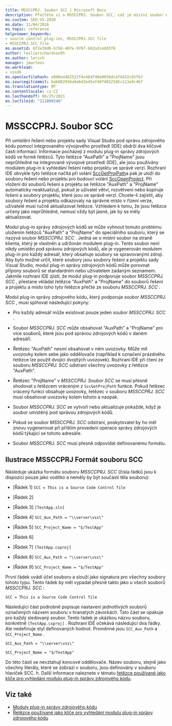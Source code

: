 ```yaml
---
title: MSSCCPRJ. Soubor SCC | Microsoft Docs
description: Přečtěte si o MSSCCPRJ. Soubor SCC, což je místní soubor na straně klienta používaný modulem plug-in pro správu zdrojového kódu, který spolupracuje se sadou Visual Studio SDK.
ms.custom: SEO-VS-2020
ms.date: 11/04/2016
ms.topic: reference
helpviewer_keywords:
- source control plug-ins, MSSCCPRJ.SCC file
- MSSCCPRJ.SCC file
ms.assetid: 6f2e39d6-b79d-407e-976f-b62a3cedd378
author: leslierichardson95
ms.author: lerich
manager: jmartens
ms.workload:
- vssdk
ms.openlocfilehash: e006e4462522f4c464f40e0656dcef4d32c85fb7
ms.sourcegitcommit: bab002936a9a642e45af407d652345c113a9c467
ms.translationtype: MT
ms.contentlocale: cs-CZ
ms.lasthandoff: 06/25/2021
ms.locfileid: "112899248"
---
```

# <a name="mssccprjscc-file"></a>MSSCCPRJ. Soubor SCC
Při umístění řešení nebo projektu sady Visual Studio pod správu zdrojového kódu pomocí integrovaného vývojového prostředí (IDE) obdrží dva klíčové části informací. Informace pocházejí z modulu plug-in správy zdrojových kódů ve formě řetězců. Tyto řetězce "AuxPath" a "ProjName" jsou neprůhledné na integrované vývojové prostředí (IDE), ale jsou používány modulem plug-in k vyhledání řešení nebo projektu ve správě verzí. Rozhraní IDE obvykle tyto řetězce načítá při volání [SccGetProjPath](../extensibility/sccgetprojpath-function.md)a pak je uloží do souboru řešení nebo projektu pro budoucí volání [SccOpenProject](../extensibility/sccopenproject-function.md). Při vložení do souborů řešení a projektu se řetězce "AuxPath" a "ProjName" automaticky neaktualizují, pokud je uživatel větví, rozvětvení nebo kopíruje řešení a soubory projektu, které jsou ve správě verzí. Chcete-li zajistit, aby soubory řešení a projektu odkazovaly na správné místo v řízení verze, uživatelé musí ručně aktualizovat řetězce. Vzhledem k tomu, že jsou řetězce určeny jako neprůhledné, nemusí vždy být jasné, jak by se měly aktualizovat.

 Modul plug-in správy zdrojových kódů se může vyhnout tomuto problému uložením řetězců "AuxPath" a "ProjName" do speciálního souboru, který se nazývá soubor *MSSCCPRJ. SCC* . Jedná se o místní soubor na straně klienta, který je vlastněn a udržován modulem plug-in. Tento soubor není nikdy umístěn pod správou zdrojových kódů, ale je vygenerován modulem plug-in pro každý adresář, který obsahuje soubory se spravovanými zdroji. Aby bylo možné určit, které soubory jsou soubory řešení a projektu sady Visual Studio, modul plug-in správy zdrojových kódů může porovnat přípony souborů se standardním nebo uživatelem zadaným seznamem. Jakmile rozhraní IDE zjistí, že modul plug-in podporuje soubor *MSSCCPRJ. SCC* , přestane vkládat řetězce "AuxPath" a "ProjName" do souborů řešení a projektu a místo toho tyto řetězce přečte ze souboru *MSSCCPRJ. SCC* .

 Modul plug-in správy zdrojového kódu, který podporuje soubor *MSSCCPRJ. SCC* , musí splňovat následující pokyny:

- Pro každý adresář může existovat pouze jeden soubor *MSSCCPRJ. SCC* .

- Soubor *MSSCCPRJ. SCC* může obsahovat "AuxPath" a "ProjName" pro více souborů, které jsou pod správou zdrojových kódů v daném adresáři.

- Řetězec "AuxPath" nesmí obsahovat v něm uvozovky. Může mít uvozovky kolem sebe jako oddělovače (například k označení prázdného řetězce lze použít dvojici dvojitých uvozovek). Rozhraní IDE při čtení ze souboru *MSSCCPRJ. SCC* odstraní všechny uvozovky z řetězce "AuxPath".

- Řetězec "ProjName" v *MSSCCPRJ. Soubor SCC* se musí přesně shodovat s řetězcem vráceným z `SccGetProjPath` funkce. Pokud řetězec vrácený funkcí obsahuje uvozovky, řetězec v souboru *MSSCCPRJ. SCC* musí obsahovat uvozovky kolem tohoto a naopak.

- Soubor *MSSCCPRJ. SCC* se vytvoří nebo aktualizuje pokaždé, když je soubor umístěný pod správou zdrojových kódů.

- Pokud se soubor *MSSCCPRJ. SCC* odstraní, poskytovatel by ho měl znovu vygenerovat při příštím provedení operace správy zdrojových kódů týkající se tohoto adresáře.

- Soubor *MSSCCPRJ. SCC* musí přesně odpovídat definovanému formátu.

## <a name="an-illustration-of-the-mssccprjscc-file-format"></a>Ilustrace MSSCCPRJ Formát souboru SCC
 Následuje ukázka formátu souboru *MSSCCPRJ. SCC* (čísla řádků jsou k dispozici pouze jako vodítko a neměly by být součástí těla souboru):

- [Řádek 1] `SCC = This is a Source Code Control file`

- [Řádek 2]

- [Řádek 3] `[TestApp.sln]`

- [Řádek 4] `SCC_Aux_Path = "\\server\vss\"`

- [Řádek 5] `SCC_Project_Name = "$/TestApp"`

- [Řádek 6]

- [Řádek 7] `[TestApp.csproj]`

- [Řádek 8] `SCC_Aux_Path = "\\server\vss\"`

- [Řádek 9] `SCC_Project_Name = "$/TestApp"`

 První řádek uvádí účel souboru a slouží jako signatura pro všechny soubory tohoto typu. Tento řádek by měl vypadat přesně takto jako u všech souborů *MSSCCPRJ. SCC* :

 `SCC = This is a Source Code Control file`

 Následující část podrobně popisuje nastavení jednotlivých souborů označených názvem souboru v hranatých závorkách. Tato část se opakuje pro každý sledovaný soubor. Tento řádek je ukázkou názvu souboru, konkrétně `[TestApp.csproj]` . Rozhraní IDE očekává následující dva řádky. Ale nedefinuje styl definovaných hodnot. Proměnné jsou `SCC_Aux_Path` a `SCC_Project_Name` .

 `SCC_Aux_Path = "\\server\vss\"`

 `SCC_Project_Name = "$/TestApp"`

 Do této části se nevztahují koncové oddělovače. Název souboru, stejně jako všechny literály, které se zobrazí v souboru, jsou definovány v souboru hlaviček SCC. h. Další informace naleznete v tématu [řetězce používané jako klíče pro vyhledání modulu plug-in správy zdrojového kódu](../extensibility/strings-used-as-keys-for-finding-a-source-control-plug-in.md).

## <a name="see-also"></a>Viz také
- [Moduly plug-in správy zdrojového kódu](../extensibility/source-control-plug-ins.md)
- [Řetězce používané jako klíče pro vyhledání modulu plug-in správy zdrojového kódu](../extensibility/strings-used-as-keys-for-finding-a-source-control-plug-in.md)

